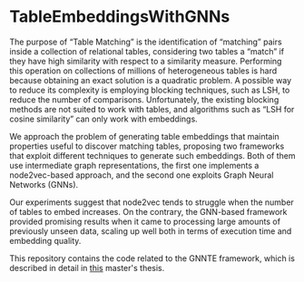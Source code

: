 # TableEmbeddingsWithGNNs
The purpose of “Table Matching” is the identification of “matching” pairs inside a collection of relational tables, considering two tables a “match” if they have high similarity with respect to a similarity measure. Performing this operation on collections of millions of heterogeneous tables is hard because obtaining an exact solution is a quadratic problem. A possible way to reduce its complexity is employing blocking techniques, such as LSH, to reduce the number of comparisons. Unfortunately, the existing blocking methods are not suited to work with tables, and algorithms such as “LSH for cosine similarity” can only work with embeddings.

We approach the problem of generating table embeddings that maintain properties useful to discover matching tables, proposing two frameworks that exploit different techniques to generate such embeddings. Both of them use intermediate graph representations, the first one implements a node2vec-based approach, and the second one exploits Graph Neural Networks (GNNs).

Our experiments suggest that node2vec tends to struggle when the number of tables to embed increases. On the contrary, the GNN-based framework provided promising results when it came to processing large amounts of previously unseen data, scaling up well both in terms of execution time and embedding quality.

This repository contains the code related to the GNNTE framework, which is described in detail in [this](https://morethesis.unimore.it/theses/available/etd-09232023-174306/) master's thesis.

